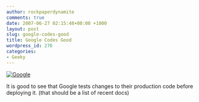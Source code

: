```yaml
---
author: rockpaperdynamite
comments: true
date: 2007-06-27 02:15:48+00:00 +1000
layout: post
slug: google-codes-good
title: Google Codes Good
wordpress_id: 276
categories:
- Geeky
---
```


[![Google](http://rockpaperdynamite.files.wordpress.com/2007/06/google.thumbnail.png)](http://rockpaperdynamite.files.wordpress.com/2007/06/google.png)

It is good to see that Google tests changes to their production code before deploying it. (that should be a list of recent docs)

